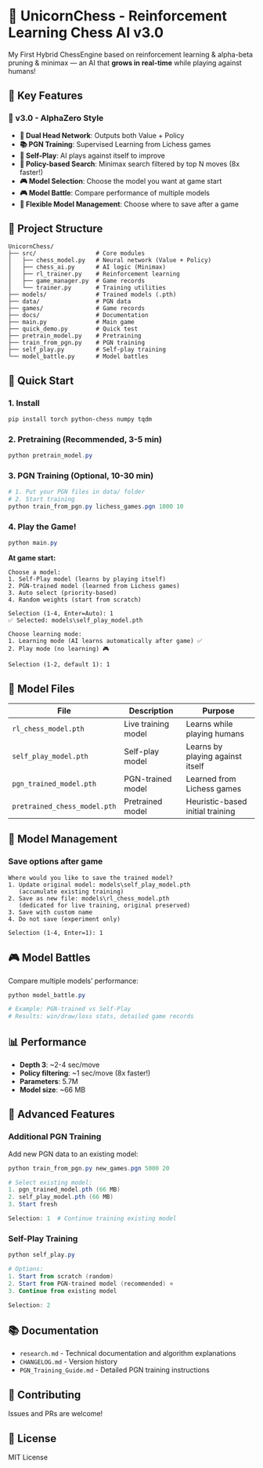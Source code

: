 # 🤖 UnicornChess - Reinforcement Learning Chess AI v3.0

My First Hybrid ChessEngine based on reinforcement learning & alpha-beta pruning & minimax — an AI that **grows in real-time** while playing against humans!

## 🌟 Key Features

### 🚀 v3.0 - AlphaZero Style

* **🧠 Dual Head Network**: Outputs both Value + Policy
* **📚 PGN Training**: Supervised Learning from Lichess games
* **🔄 Self-Play**: AI plays against itself to improve
* **🎯 Policy-based Search**: Minimax search filtered by top N moves (8x faster!)
* **🎮 Model Selection**: Choose the model you want at game start
* **🎮 Model Battle**: Compare performance of multiple models
* **💾 Flexible Model Management**: Choose where to save after a game

## 📂 Project Structure

```
UnicornChess/
├── src/                 # Core modules
│   ├── chess_model.py   # Neural network (Value + Policy)
│   ├── chess_ai.py      # AI logic (Minimax)
│   ├── rl_trainer.py    # Reinforcement learning
│   ├── game_manager.py  # Game records
│   └── trainer.py       # Training utilities
├── models/              # Trained models (.pth)
├── data/                # PGN data
├── games/               # Game records
├── docs/                # Documentation
├── main.py              # Main game
├── quick_demo.py        # Quick test
├── pretrain_model.py    # Pretraining
├── train_from_pgn.py    # PGN training
├── self_play.py         # Self-play training
└── model_battle.py      # Model battles
```

## 🚀 Quick Start

### 1. Install

```powershell
pip install torch python-chess numpy tqdm
```

### 2. Pretraining (Recommended, 3-5 min)

```powershell
python pretrain_model.py
```

### 3. PGN Training (Optional, 10-30 min)

```powershell
# 1. Put your PGN files in data/ folder
# 2. Start training
python train_from_pgn.py lichess_games.pgn 1000 10
```

### 4. Play the Game!

```powershell
python main.py
```

**At game start:**

```
Choose a model:
1. Self-Play model (learns by playing itself)
2. PGN-trained model (learned from Lichess games)
3. Auto select (priority-based)
4. Random weights (start from scratch)

Selection (1-4, Enter=Auto): 1
✅ Selected: models\self_play_model.pth

Choose learning mode:
1. Learning mode (AI learns automatically after game) ✅
2. Play mode (no learning) 🎮

Selection (1-2, default 1): 1
```

## 🎯 Model Files

| File                         | Description         | Purpose                          |
| ---------------------------- | ------------------- | -------------------------------- |
| `rl_chess_model.pth`         | Live training model | Learns while playing humans      |
| `self_play_model.pth`        | Self-play model     | Learns by playing against itself |
| `pgn_trained_model.pth`      | PGN-trained model   | Learned from Lichess games       |
| `pretrained_chess_model.pth` | Pretrained model    | Heuristic-based initial training |

## 💾 Model Management

### Save options after game

```
Where would you like to save the trained model?
1. Update original model: models\self_play_model.pth
   (accumulate existing training)
2. Save as new file: models\rl_chess_model.pth
   (dedicated for live training, original preserved)
3. Save with custom name
4. Do not save (experiment only)

Selection (1-4, Enter=1): 1
```

## 🎮 Model Battles

Compare multiple models’ performance:

```powershell
python model_battle.py

# Example: PGN-trained vs Self-Play
# Results: win/draw/loss stats, detailed game records
```

## 📊 Performance

* **Depth 3**: ~2-4 sec/move
* **Policy filtering**: ~1 sec/move (8x faster!)
* **Parameters**: 5.7M
* **Model size**: ~66 MB

## 🔧 Advanced Features

### Additional PGN Training

Add new PGN data to an existing model:

```powershell
python train_from_pgn.py new_games.pgn 5000 20

# Select existing model:
1. pgn_trained_model.pth (66 MB)
2. self_play_model.pth (66 MB)
3. Start fresh

Selection: 1  # Continue training existing model
```

### Self-Play Training

```powershell
python self_play.py

# Options:
1. Start from scratch (random)
2. Start from PGN-trained model (recommended) ⭐
3. Continue from existing model

Selection: 2
```

## 📚 Documentation

* `research.md` - Technical documentation and algorithm explanations
* `CHANGELOG.md` - Version history
* `PGN_Training_Guide.md` - Detailed PGN training instructions

## 🤝 Contributing

Issues and PRs are welcome!

## 📄 License

MIT License

